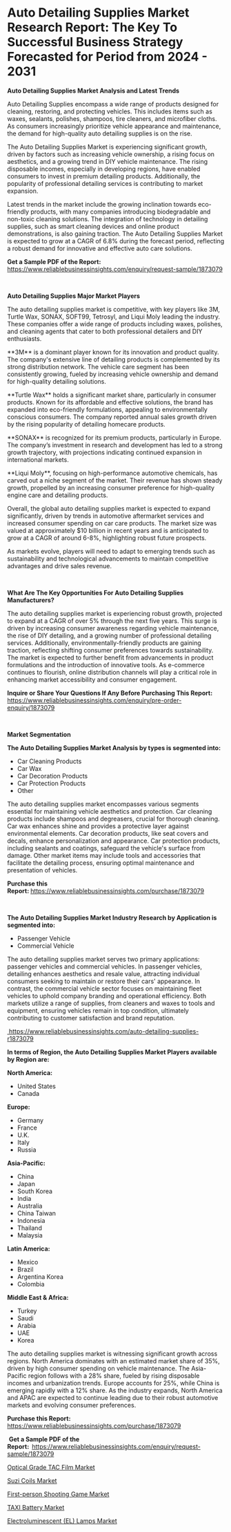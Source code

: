 <p><h1>Auto Detailing Supplies Market Research Report: The Key To Successful Business Strategy Forecasted for Period from 2024 - 2031</h1></p><p><strong>Auto Detailing Supplies Market Analysis and Latest Trends</strong></p>
<p><p>Auto Detailing Supplies encompass a wide range of products designed for cleaning, restoring, and protecting vehicles. This includes items such as waxes, sealants, polishes, shampoos, tire cleaners, and microfiber cloths. As consumers increasingly prioritize vehicle appearance and maintenance, the demand for high-quality auto detailing supplies is on the rise.</p><p>The Auto Detailing Supplies Market is experiencing significant growth, driven by factors such as increasing vehicle ownership, a rising focus on aesthetics, and a growing trend in DIY vehicle maintenance. The rising disposable incomes, especially in developing regions, have enabled consumers to invest in premium detailing products. Additionally, the popularity of professional detailing services is contributing to market expansion.</p><p>Latest trends in the market include the growing inclination towards eco-friendly products, with many companies introducing biodegradable and non-toxic cleaning solutions. The integration of technology in detailing supplies, such as smart cleaning devices and online product demonstrations, is also gaining traction. The Auto Detailing Supplies Market is expected to grow at a CAGR of 6.8% during the forecast period, reflecting a robust demand for innovative and effective auto care solutions.</p></p>
<p><strong>Get a Sample PDF of the Report:&nbsp;</strong> <a href="https://www.reliablebusinessinsights.com/enquiry/request-sample/1873079?utm_campaign=1121&utm_medium=2&utm_source=Github&utm_content=ia&utm_term=01112024&utm_id=auto-detailing-supplies">https://www.reliablebusinessinsights.com/enquiry/request-sample/1873079</a></p>
<p>&nbsp;</p>
<p><strong>Auto Detailing Supplies Major Market Players</strong></p>
<p><p>The auto detailing supplies market is competitive, with key players like 3M, Turtle Wax, SONAX, SOFT99, Tetrosyl, and Liqui Moly leading the industry. These companies offer a wide range of products including waxes, polishes, and cleaning agents that cater to both professional detailers and DIY enthusiasts.</p><p>**3M** is a dominant player known for its innovation and product quality. The company's extensive line of detailing products is complemented by its strong distribution network. The vehicle care segment has been consistently growing, fueled by increasing vehicle ownership and demand for high-quality detailing solutions.</p><p>**Turtle Wax** holds a significant market share, particularly in consumer products. Known for its affordable and effective solutions, the brand has expanded into eco-friendly formulations, appealing to environmentally conscious consumers. The company reported annual sales growth driven by the rising popularity of detailing homecare products.</p><p>**SONAX** is recognized for its premium products, particularly in Europe. The company’s investment in research and development has led to a strong growth trajectory, with projections indicating continued expansion in international markets.</p><p>**Liqui Moly**, focusing on high-performance automotive chemicals, has carved out a niche segment of the market. Their revenue has shown steady growth, propelled by an increasing consumer preference for high-quality engine care and detailing products.</p><p>Overall, the global auto detailing supplies market is expected to expand significantly, driven by trends in automotive aftermarket services and increased consumer spending on car care products. The market size was valued at approximately $10 billion in recent years and is anticipated to grow at a CAGR of around 6-8%, highlighting robust future prospects.</p><p>As markets evolve, players will need to adapt to emerging trends such as sustainability and technological advancements to maintain competitive advantages and drive sales revenue.</p></p>
<p>&nbsp;</p>
<p><strong>What Are The Key Opportunities For Auto Detailing Supplies Manufacturers?</strong></p>
<p><p>The auto detailing supplies market is experiencing robust growth, projected to expand at a CAGR of over 5% through the next five years. This surge is driven by increasing consumer awareness regarding vehicle maintenance, the rise of DIY detailing, and a growing number of professional detailing services. Additionally, environmentally-friendly products are gaining traction, reflecting shifting consumer preferences towards sustainability. The market is expected to further benefit from advancements in product formulations and the introduction of innovative tools. As e-commerce continues to flourish, online distribution channels will play a critical role in enhancing market accessibility and consumer engagement.</p></p>
<p><strong>Inquire or Share Your Questions If Any Before Purchasing This Report:</strong> <a href="https://www.reliablebusinessinsights.com/enquiry/pre-order-enquiry/1873079?utm_campaign=1121&utm_medium=2&utm_source=Github&utm_content=ia&utm_term=01112024&utm_id=auto-detailing-supplies">https://www.reliablebusinessinsights.com/enquiry/pre-order-enquiry/1873079</a></p>
<p>&nbsp;</p>
<p><strong>Market Segmentation</strong></p>
<p><strong>The Auto Detailing Supplies Market Analysis by types is segmented into:</strong></p>
<p><ul><li>Car Cleaning Products</li><li>Car Wax</li><li>Car Decoration Products</li><li>Car Protection Products</li><li>Other</li></ul></p>
<p><p>The auto detailing supplies market encompasses various segments essential for maintaining vehicle aesthetics and protection. Car cleaning products include shampoos and degreasers, crucial for thorough cleaning. Car wax enhances shine and provides a protective layer against environmental elements. Car decoration products, like seat covers and decals, enhance personalization and appearance. Car protection products, including sealants and coatings, safeguard the vehicle's surface from damage. Other market items may include tools and accessories that facilitate the detailing process, ensuring optimal maintenance and presentation of vehicles.</p></p>
<p><strong>Purchase this Report:&nbsp;</strong><a href="https://www.reliablebusinessinsights.com/purchase/1873079?utm_campaign=1121&utm_medium=2&utm_source=Github&utm_content=ia&utm_term=01112024&utm_id=auto-detailing-supplies">https://www.reliablebusinessinsights.com/purchase/1873079</a></p>
<p>&nbsp;</p>
<p><strong>The Auto Detailing Supplies Market Industry Research by Application is segmented into:</strong></p>
<p><ul><li>Passenger Vehicle</li><li>Commercial Vehicle</li></ul></p>
<p><p>The auto detailing supplies market serves two primary applications: passenger vehicles and commercial vehicles. In passenger vehicles, detailing enhances aesthetics and resale value, attracting individual consumers seeking to maintain or restore their cars' appearance. In contrast, the commercial vehicle sector focuses on maintaining fleet vehicles to uphold company branding and operational efficiency. Both markets utilize a range of supplies, from cleaners and waxes to tools and equipment, ensuring vehicles remain in top condition, ultimately contributing to customer satisfaction and brand reputation.</p></p>
<p><a href="https://www.reliablebusinessinsights.com/auto-detailing-supplies-r1873079?utm_campaign=1121&utm_medium=2&utm_source=Github&utm_content=ia&utm_term=01112024&utm_id=auto-detailing-supplies">&nbsp;https://www.reliablebusinessinsights.com/auto-detailing-supplies-r1873079</a></p>
<p><strong>In terms of Region, the Auto Detailing Supplies Market Players available by Region are:</strong></p>
<p>
    <p> <strong> North America: </strong>
        <ul>
            <li>United States</li>
            <li>Canada</li>
        </ul>
        </p> 
    <p> <strong> Europe: </strong>
        <ul>
            <li>Germany</li>
            <li>France</li>
            <li>U.K.</li>
            <li>Italy</li>
            <li>Russia</li>
        </ul>
        </p> 
    <p> <strong> Asia-Pacific: </strong>
        <ul>
            <li>China</li>
            <li>Japan</li>
            <li>South Korea</li>
            <li>India</li>
            <li>Australia</li>
            <li>China Taiwan</li>
            <li>Indonesia</li>
            <li>Thailand</li>
            <li>Malaysia</li>
        </ul>
        </p> 
    <p> <strong> Latin America: </strong>
        <ul>
            <li>Mexico</li>
            <li>Brazil</li>
            <li>Argentina Korea</li>
            <li>Colombia</li>
        </ul>
        </p> 
    <p> <strong> Middle East & Africa: </strong>
        <ul>
            <li>Turkey</li>
            <li>Saudi</li>
            <li>Arabia</li>
            <li>UAE</li>
            <li>Korea</li>
        </ul>
    </p>
    </p>
<p><p>The auto detailing supplies market is witnessing significant growth across regions. North America dominates with an estimated market share of 35%, driven by high consumer spending on vehicle maintenance. The Asia-Pacific region follows with a 28% share, fueled by rising disposable incomes and urbanization trends. Europe accounts for 25%, while China is emerging rapidly with a 12% share. As the industry expands, North America and APAC are expected to continue leading due to their robust automotive markets and evolving consumer preferences.</p></p>
<p><strong>Purchase this Report: </strong><a href="https://www.reliablebusinessinsights.com/purchase/1873079?utm_campaign=1121&utm_medium=2&utm_source=Github&utm_content=ia&utm_term=01112024&utm_id=auto-detailing-supplies">https://www.reliablebusinessinsights.com/purchase/1873079</a></p>
<p>&nbsp;<strong>Get a Sample PDF of the Report:&nbsp;&nbsp;</strong><a href="https://www.reliablebusinessinsights.com/enquiry/request-sample/1873079?utm_campaign=1121&utm_medium=2&utm_source=Github&utm_content=ia&utm_term=01112024&utm_id=auto-detailing-supplies">https://www.reliablebusinessinsights.com/enquiry/request-sample/1873079</a></p>
<p><strong></strong></p>
<p><p><a href="https://www.linkedin.com/pulse/optical-grade-tac-film-market-share-analysis-growth-xxahf?utm_campaign=1121&utm_medium=2&utm_source=Github&utm_content=ia&utm_term=01112024&utm_id=auto-detailing-supplies">Optical Grade TAC Film Market</a></p><p><a href="https://github.com/wendisyqf/Market-Research-Report-List-1/blob/main/suzi-coils-market.md?utm_campaign=1121&utm_medium=2&utm_source=Github&utm_content=ia&utm_term=01112024&utm_id=auto-detailing-supplies">Suzi Coils Market</a></p><p><a href="https://www.linkedin.com/pulse/first-person-shooting-game-market-penetration-strategies-mjc9f?utm_campaign=1121&utm_medium=2&utm_source=Github&utm_content=ia&utm_term=01112024&utm_id=auto-detailing-supplies">First-person Shooting Game Market</a></p><p><a href="https://github.com/brindal51/Market-Research-Report-List-1/blob/main/taxi-battery-market.md?utm_campaign=1121&utm_medium=2&utm_source=Github&utm_content=ia&utm_term=01112024&utm_id=auto-detailing-supplies">TAXI Battery Market</a></p><p><a href="https://issuu.com/reportprime-2/docs/electroluminescent-el-lamps-market-_16d82704671f9c?utm_campaign=1121&utm_medium=2&utm_source=Github&utm_content=ia&utm_term=01112024&utm_id=auto-detailing-supplies">Electroluminescent (EL) Lamps Market</a></p></p>